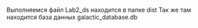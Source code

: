 Выполняемся файл Lab2_ds находится в папке dist
Так же там находится база данных galactic_database.db
